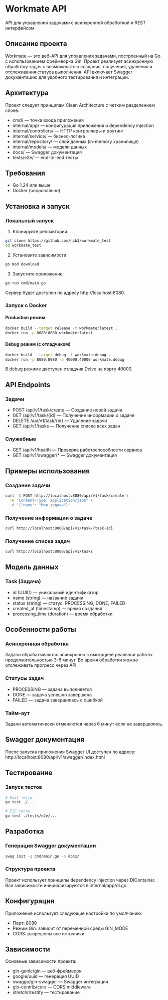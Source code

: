 # Workmate API

API для управления задачами с асинхронной обработкой и REST интерфейсом.

## Описание проекта

Workmate — это веб-API для управления задачами, построенный на Go с использованием фреймворка Gin. Проект реализует асинхронную обработку задач с возможностью создания, получения, удаления и отслеживания статуса выполнения. API включает Swagger документацию для удобного тестирования и интеграции.

## Архитектура

Проект следует принципам Clean Architecture с четким разделением слоев:

- cmd/ — точка входа приложения
- internal/app/ — конфигурация приложения и dependency injection
- internal/controllers/ — HTTP контроллеры и роутинг
- internal/service/ — бизнес-логика
- internal/repository/ — слой данных (in-memory хранилище)
- internal/models/ — модели данных
- docs/ — Swagger документация
- tests/e2e/ — end-to-end тесты

## Требования

- Go 1.24 или выше
- Docker (опционально)

## Установка и запуск

### Локальный запуск

1. Клонируйте репозиторий:
```bash
git clone https://github.com/nzb3/workmate_test
cd workmate_test
```

2. Установите зависимости:
```bash
go mod download
```

3. Запустите приложение:
```bash
go run cmd/main.go
```

Сервер будет доступен по адресу http://localhost:8080.

### Запуск с Docker

#### Production режим
```bash
docker build --target release -t workmate:latest .
docker run -p 8080:8080 workmate:latest
```

#### Debug режим (с отладчиком)
```bash
docker build --target debug -t workmate:debug .
docker run -p 8080:8080 -p 40000:40000 workmate:debug
```

В debug режиме доступен отладчик Delve на порту 40000.

## API Endpoints

### Задачи

- POST /api/v1/task/create — Создание новой задачи
- GET /api/v1/task/{id} — Получение информации о задаче
- DELETE /api/v1/task/{id} — Удаление задачи
- GET /api/v1/tasks — Получение списка всех задач

### Служебные

- GET /api/v1/health — Проверка работоспособности сервиса
- GET /api/v1/swagger/* — Swagger документация

## Примеры использования

### Создание задачи
```bash
curl -X POST http://localhost:8080/api/v1/task/create \
  -H "Content-Type: application/json" \
  -d '{"name": "Моя задача"}'
```

### Получение информации о задаче
```bash
curl http://localhost:8080/api/v1/task/{task-id}
```

### Получение списка задач
```bash
curl http://localhost:8080/api/v1/tasks
```

## Модель данных

### Task (Задача)
- id (UUID) — уникальный идентификатор
- name (string) — название задачи  
- status (string) — статус: PROCESSING, DONE, FAILED
- created_at (timestamp) — время создания
- processing_time (duration) — время обработки

## Особенности работы

### Асинхронная обработка
Задачи обрабатываются асинхронно с имитацией реальной работы продолжительностью 3-6 минут. Во время обработки можно отслеживать прогресс через API.

### Статусы задач
- PROCESSING — задача выполняется
- DONE — задача успешно завершена 
- FAILED — задача завершилась с ошибкой

### Тайм-аут
Задачи автоматически отменяются через 6 минут если не завершились.

## Swagger документация

После запуска приложения Swagger UI доступен по адресу:
http://localhost:8080/api/v1/swagger/index.html

## Тестирование

### Запуск тестов
```bash
# Unit тесты
go test ./...

# E2E тесты
go test ./tests/e2e/...
```

## Разработка

### Генерация Swagger документации
```bash
swag init -g cmd/main.go -o docs/
```

### Структура проекта
Проект использует принципы dependency injection через DIContainer. Все зависимости инициализируются в internal/app/di.go.

## Конфигурация

Приложение использует следующие настройки по умолчанию:
- Порт: 8080
- Режим Gin: зависит от переменной среды GIN_MODE
- CORS: разрешены все источники

## Зависимости

Основные зависимости проекта:
- gin-gonic/gin — веб-фреймворк
- google/uuid — генерация UUID
- swaggo/gin-swagger — Swagger интеграция
- gin-contrib/cors — CORS middleware
- stretchr/testify — тестирование

